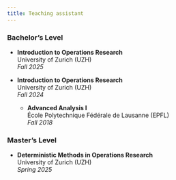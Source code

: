 ```yaml
---
title: Teaching assistant
---
```



### Bachelor’s Level

- **Introduction to Operations Research**  
  University of Zurich (UZH)  
  *Fall 2025*

- **Introduction to Operations Research**  
  University of Zurich (UZH)  
  *Fall 2024*

  - **Advanced Analysis I**  
  École Polytechnique Fédérale de Lausanne (EPFL)  
  *Fall 2018*

### Master’s Level

- **Deterministic Methods in Operations Research**  
  University of Zurich (UZH)  
  *Spring 2025*
